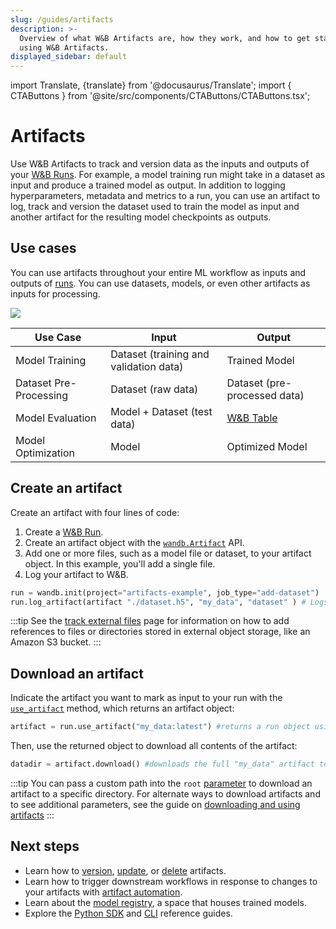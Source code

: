 ```yaml
---
slug: /guides/artifacts
description: >-
  Overview of what W&B Artifacts are, how they work, and how to get started
  using W&B Artifacts.
displayed_sidebar: default
---
```

import Translate, {translate} from '@docusaurus/Translate';
import { CTAButtons } from '@site/src/components/CTAButtons/CTAButtons.tsx';

# Artifacts

<CTAButtons productLink="https://wandb.ai/wandb/arttest/artifacts/model/iv3_trained/5334ab69740f9dda4fed/lineage" colabLink="https://colab.research.google.com/github/wandb/examples/blob/master/colabs/wandb-artifacts/Pipeline_Versioning_with_W%26B_Artifacts.ipynb"/>

Use W&B Artifacts to track and version data as the inputs and outputs of your [W&B Runs](../runs/intro.md). For example, a model training run might take in a dataset as input and produce a trained model as output. In addition to logging hyperparameters, metadata and metrics to a run, you can use an artifact to log, track and version the dataset used to train the model as input and another artifact for the resulting model checkpoints as outputs.

## Use cases
You can use artifacts throughout your entire ML workflow as inputs and outputs of [runs](../runs/intro.md). You can use datasets, models, or even other artifacts as inputs for processing.

![](/images/artifacts/artifacts_landing_page2.png)

| Use Case               | Input                       | Output                       |
|------------------------|-----------------------------|------------------------------|
| Model Training         | Dataset (training and validation data)     | Trained Model                |
| Dataset Pre-Processing | Dataset (raw data)          | Dataset (pre-processed data) |
| Model Evaluation       | Model + Dataset (test data) | [W&B Table](../tables/intro.md)                        |
| Model Optimization     | Model                       | Optimized Model              |


## Create an artifact

Create an artifact with four lines of code:
1. Create a [W&B Run](../runs/intro.md).
2. Create an artifact object with the [`wandb.Artifact`](../../ref/python/artifact.md) API.
3. Add one or more files, such as a model file or dataset, to your artifact object. In this example, you'll add a single file.
4. Log your artifact to W&B.


```python
run = wandb.init(project="artifacts-example", job_type="add-dataset")
run.log_artifact(artifact "./dataset.h5", "my_data", "dataset" ) # Logs the artifact version "my_data:v0" as a dataset with data from dataset.h5
```

:::tip
See the [track external files](./track-external-files.md) page for information on how to add references to files or directories stored in external object storage, like an Amazon S3 bucket. 
:::

## Download an artifact
Indicate the artifact you want to mark as input to your run with the [`use_artifact`](../../ref/python/run.md#use_artifact) method, which returns an artifact object:

```python
artifact = run.use_artifact("my_data:latest") #returns a run object using the "my_data" artifact
```

Then, use the returned object to download all contents of the artifact:

```python
datadir = artifact.download() #downloads the full "my_data" artifact to the default directory.
```

:::tip
You can pass a custom path into the `root` [parameter](../../ref/python/artifact.md) to download an artifact to a specific directory. For alternate ways to download artifacts and to see additional parameters, see the guide on [downloading and using artifacts](./download-and-use-an-artifact.md)
:::

## Next steps
* Learn how to [version](./create-a-new-artifact-version.md), [update](./update-an-artifact.md), or [delete](./delete-artifacts.md) artifacts.
* Learn how to trigger downstream workflows in response to changes to your artifacts with [artifact automation](./project-scoped-automations.md).
* Learn about the [model registry](../model_registry/intro.md), a space that houses trained models.
* Explore the [Python SDK](../../ref/python/artifact.md) and [CLI](../../ref/cli/wandb-artifact/README.md) reference guides.
